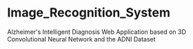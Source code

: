 # Image_Recognition_System
Alzheimer's Intelligent Diagnosis Web Application based on 3D Convolutional Neural Network and the ADNI Dataset
